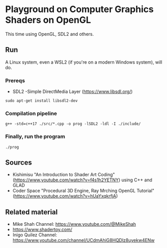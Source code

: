 # Playground on Computer Graphics Shaders on OpenGL
This time using OpenGL, SDL2 and others.

## Run
A Linux system, even a WSL2 (if you're on a modern Windows system), will do.

### Prereqs
- SDL2 -Simple DirectMedia Layer (https://www.libsdl.org/)

`sudo apt-get install libsdl2-dev`

### Compilation pipeline
`g++ -std=c++17 ./src/*.cpp -o prog -lSDL2 -ldl -I ./include/`

### Finally, run the program
`./prog`

## Sources
- Kishimisu "An Introduction to Shader Art Coding" (https://www.youtube.com/watch?v=f4s1h2YETNY) using C++ and GLAD
- Coder Space "Procedural 3D Engine, Ray Mrching OpenGL Tutorial" (https://www.youtube.com/watch?v=hUaYxqkrfjA)

## Related material

- Mike Shah Channel: https://www.youtube.com/@MikeShah
- https://www.shadertoy.com/
- Inigo Quilez Channel: https://www.youtube.com/channel/UCdmAhiG8HQDlz8uyekw4ENw